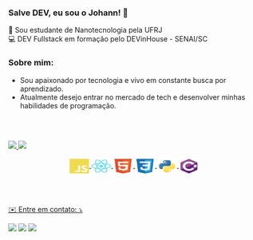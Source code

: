 ### Salve DEV, eu sou o Johann! 👋

  <p>
    🤖 Sou estudante de Nanotecnologia pela UFRJ<br>
    💻 DEV Fullstack em formação pelo DEVinHouse - SENAI/SC 
  </p>
  <h3>Sobre mim:</h3>
  <ul>
    <li>Sou apaixonado por tecnologia e vivo em constante busca por aprendizado.</li>
    <li>Atualmente desejo entrar no mercado de tech e desenvolver minhas habilidades de programação.</li>
  </ul>
 
<br><br>

<div>
  <a href="https://github.com/Johanncf">
  <img height="180em" src="https://github-readme-stats.vercel.app/api?username=Johanncf&show_icons=true&theme=onedark&include_all_commits=true&count_private=true"/>
  <img height="180em" src="https://github-readme-stats.vercel.app/api/top-langs/?username=Johanncf&layout=compact&langs_count=7&theme=onedark"/>
</div>
<div align="center" style="display: inline_block"><br>
  <img align="center" alt="Johann-Js" height="30" width="40" src="https://raw.githubusercontent.com/devicons/devicon/master/icons/javascript/javascript-plain.svg">
  <img align="center" alt="Johann-React" height="30" width="40" src="https://raw.githubusercontent.com/devicons/devicon/master/icons/react/react-original.svg">
  <img align="center" alt="Johann-HTML" height="30" width="40" src="https://raw.githubusercontent.com/devicons/devicon/master/icons/html5/html5-original.svg">
  <img align="center" alt="Johann-CSS" height="30" width="40" src="https://raw.githubusercontent.com/devicons/devicon/master/icons/css3/css3-original.svg">
  <img align="center" alt="Johann-Python" height="30" width="40" src="https://raw.githubusercontent.com/devicons/devicon/master/icons/python/python-original.svg">
  <img align="center" alt="Johann-Csharp" height="30" width="40" src="https://raw.githubusercontent.com/devicons/devicon/master/icons/csharp/csharp-original.svg">
</div>
  
  <br><br>
  <p align="left" color="white">
 ✉️ Entre em contato: ⤵️
</p>

<p align="left">
  <a href="mailto:johanncf@metalmat.ufrj.br" alt="Gmail">
  <img src="https://img.shields.io/badge/-Gmail-FF0000?style=flat-square&labelColor=FF0000&logo=gmail&logoColor=white&link=johanncf@metalmat.ufrj.br" /></a>

  <a href="https://www.linkedin.com/in/johann-carlos-645bb7162?lipi=urn%3Ali%3Apage%3Ad_flagship3_profile_view_base_contact_details%3BRG0o4l%2BJRB6Zr6hxfHctmw%3D%3D" alt="Linkedin">
  <img src="https://img.shields.io/badge/-Linkedin-0e76a8?style=flat-square&logo=Linkedin&logoColor=white&link=https://www.linkedin.com/in/johann-carlos-645bb7162?lipi=urn%3Ali%3Apage%3Ad_flagship3_profile_view_base_contact_details%3BRG0o4l%2BJRB6Zr6hxfHctmw%3D%3D" /></a>

  <a href="https://api.whatsapp.com/send?phone=+5521991952066&text=" alt="WhatsApp">
  <img src="https://img.shields.io/badge/-WhatsApp-25d366?style=flat-square&labelColor=25d366&logo=whatsapp&logoColor=white&link=https://api.whatsapp.com/send?phone=+5521991952066&text="/></a>
